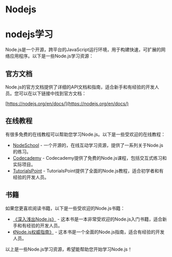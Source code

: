 # Nodejs

# nodejs学习

Node.js是一个开源，跨平台的JavaScript运行环境，用于构建快速，可扩展的网络应用程序。以下是一些Node.js学习资源：

## 官方文档

Node.js的官方文档提供了详细的API文档和指南，适合新手和有经验的开发人员。您可以在以下链接中找到官方文档：

[https://nodejs.org/en/docs/](https://nodejs.org/en/docs/)

## 在线教程

有很多免费的在线教程可以帮助您学习Node.js。以下是一些受欢迎的在线教程：

- [NodeSchool](https://nodeschool.io/) - 一个开源的，在线互动学习资源，提供了一系列关于Node.js的练习。
- [Codecademy](https://www.codecademy.com/learn/learn-node-js) - Codecademy提供了免费的Node.js课程，包括交互式练习和实际项目。
- [TutorialsPoint](https://www.tutorialspoint.com/nodejs/) - TutorialsPoint提供了全面的Node.js教程，适合初学者和有经验的开发人员。

## 书籍

如果您更喜欢阅读书籍，以下是一些受欢迎的Node.js书籍：

- [《深入浅出Node.js》](https://book.douban.com/subject/25768396/) - 这本书是一本非常受欢迎的Node.js入门书籍，适合新手和有经验的开发人员。
- [《Node.js权威指南》](https://book.douban.com/subject/25891030/) - 这本书是一个全面的Node.js指南，适合有经验的开发人员。

以上是一些Node.js学习资源，希望能帮助您开始学习Node.js！
